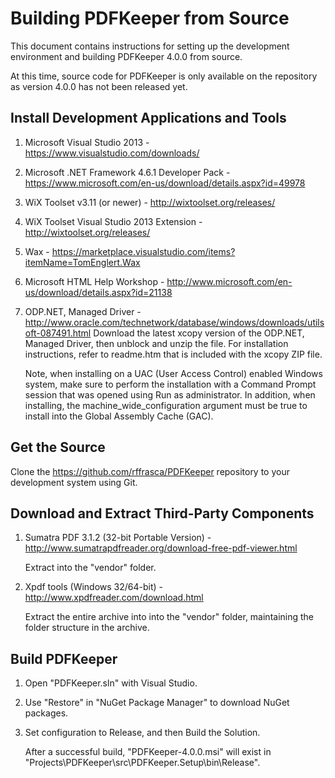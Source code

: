 # Building PDFKeeper from Source
This document contains instructions for setting up the development environment and building PDFKeeper 4.0.0 from source.

At this time, source code for PDFKeeper is only available on the repository as version 4.0.0 has not been released yet.

##  Install Development Applications and Tools
1. Microsoft Visual Studio 2013 - https://www.visualstudio.com/downloads/
2. Microsoft .NET Framework 4.6.1 Developer Pack - https://www.microsoft.com/en-us/download/details.aspx?id=49978
3. WiX Toolset v3.11 (or newer) - http://wixtoolset.org/releases/
4. WiX Toolset Visual Studio 2013 Extension - http://wixtoolset.org/releases/
5. Wax - https://marketplace.visualstudio.com/items?itemName=TomEnglert.Wax
6. Microsoft HTML Help Workshop - http://www.microsoft.com/en-us/download/details.aspx?id=21138
7. ODP.NET, Managed Driver - http://www.oracle.com/technetwork/database/windows/downloads/utilsoft-087491.html
    Download the latest xcopy version of the ODP.NET, Managed Driver, then unblock and unzip the file.
    For installation instructions, refer to readme.htm that is included with the xcopy ZIP file.
    
    Note, when installing on a UAC (User Access Control) enabled Windows system, make sure to perform the installation with a Command Prompt session that was opened 
    using Run as administrator. In addition, when installing, the machine_wide_configuration argument must be true to install into the Global Assembly Cache (GAC).

## Get the Source
Clone the https://github.com/rffrasca/PDFKeeper repository to your development system using Git.

## Download and Extract Third-Party Components
1. Sumatra PDF 3.1.2 (32-bit Portable Version) - http://www.sumatrapdfreader.org/download-free-pdf-viewer.html
    
    Extract into the "vendor" folder.
2. Xpdf tools (Windows 32/64-bit) - http://www.xpdfreader.com/download.html

    Extract the entire archive into into the "vendor" folder, maintaining the folder structure in the archive.

## Build PDFKeeper
1. Open "PDFKeeper.sln" with Visual Studio.
2. Use "Restore" in "NuGet Package Manager" to download NuGet packages.
3. Set configuration to Release, and then Build the Solution.

    After a successful build, "PDFKeeper-4.0.0.msi" will exist in "Projects\PDFKeeper\src\PDFKeeper.Setup\bin\Release".    

